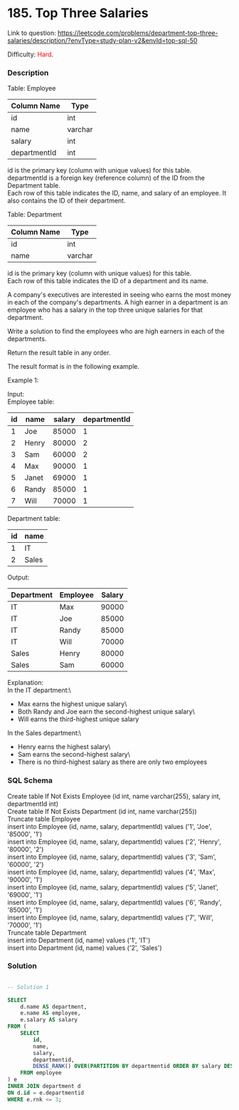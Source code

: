 # 185. Top Three Salaries

Link to question: https://leetcode.com/problems/department-top-three-salaries/description/?envType=study-plan-v2&envId=top-sql-50

Difficulty: <span style="color:red">Hard</span>.

### Description

Table: Employee


| Column Name  | Type    |
|--------------|---------|
| id           | int     |
| name         | varchar |
| salary       | int     |
| departmentId | int     |

id is the primary key (column with unique values) for this table.\
departmentId is a foreign key (reference column) of the ID from the Department table.\
Each row of this table indicates the ID, name, and salary of an employee. It also contains the ID of their department.
 

Table: Department


| Column Name | Type    |
|-------------|---------|
| id          | int     |
| name        | varchar |

id is the primary key (column with unique values) for this table.\
Each row of this table indicates the ID of a department and its name.
 

A company's executives are interested in seeing who earns the most money in each of the company's departments. A high earner in a department is an employee who has a salary in the top three unique salaries for that department.

Write a solution to find the employees who are high earners in each of the departments.

Return the result table in any order.

The result format is in the following example.

 

Example 1:

Input: \
Employee table:

| id | name  | salary | departmentId |
|----|-------|--------|--------------|
| 1  | Joe   | 85000  | 1            |
| 2  | Henry | 80000  | 2            |
| 3  | Sam   | 60000  | 2            |
| 4  | Max   | 90000  | 1            |
| 5  | Janet | 69000  | 1            |
| 6  | Randy | 85000  | 1            |
| 7  | Will  | 70000  | 1            |

Department table:

| id | name  |
|----|-------|
| 1  | IT    |
| 2  | Sales |

Output: 

| Department | Employee | Salary |
|------------|----------|--------|
| IT         | Max      | 90000  |
| IT         | Joe      | 85000  |
| IT         | Randy    | 85000  |
| IT         | Will     | 70000  |
| Sales      | Henry    | 80000  |
| Sales      | Sam      | 60000  |

Explanation: \
In the IT department:\
- Max earns the highest unique salary\
- Both Randy and Joe earn the second-highest unique salary\
- Will earns the third-highest unique salary

In the Sales department:\
- Henry earns the highest salary\
- Sam earns the second-highest salary\
- There is no third-highest salary as there are only two employees

### SQL Schema
Create table If Not Exists Employee (id int, name varchar(255), salary int, departmentId int)\
Create table If Not Exists Department (id int, name varchar(255))\
Truncate table Employee\
insert into Employee (id, name, salary, departmentId) values ('1', 'Joe', '85000', '1')\
insert into Employee (id, name, salary, departmentId) values ('2', 'Henry', '80000', '2')\
insert into Employee (id, name, salary, departmentId) values ('3', 'Sam', '60000', '2')\
insert into Employee (id, name, salary, departmentId) values ('4', 'Max', '90000', '1')\
insert into Employee (id, name, salary, departmentId) values ('5', 'Janet', '69000', '1')\
insert into Employee (id, name, salary, departmentId) values ('6', 'Randy', '85000', '1')\
insert into Employee (id, name, salary, departmentId) values ('7', 'Will', '70000', '1')\
Truncate table Department\
insert into Department (id, name) values ('1', 'IT')\
insert into Department (id, name) values ('2', 'Sales')

### Solution

```sql

-- Solution 1

SELECT
    d.name AS department,
    e.name AS employee,
    e.salary AS salary
FROM (
    SELECT
        id,
        name,
        salary,
        departmentid,
        DENSE_RANK() OVER(PARTITION BY departmentid ORDER BY salary DESC) AS rnk
    FROM employee
) e
INNER JOIN department d
ON d.id = e.departmentid
WHERE e.rnk <= 3;

